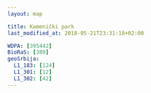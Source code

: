 ```yaml
---
layout: map

title: Kamenički park
last_modified_at: 2018-05-21T23:31:18+02:00

WDPA: [395442]
BioRaS: [389]
geoSrbija:
  L1_183: [124]
  L1_301: [12]
  L1_302: [42]
---
```

